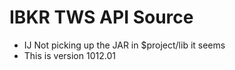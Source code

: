 # IBKR TWS API Source

+ IJ Not picking up the JAR in $project/lib it seems
+ This is version 1012.01